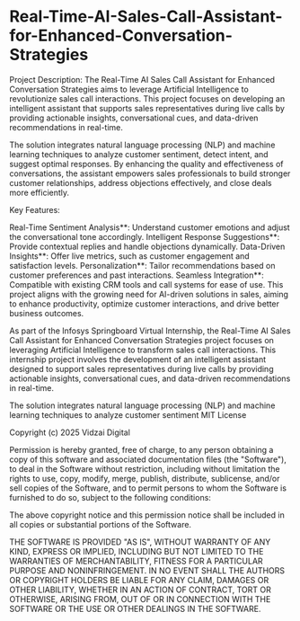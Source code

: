 # Real-Time-AI-Sales-Call-Assistant-for-Enhanced-Conversation-Strategies

Project Description:
The Real-Time AI Sales Call Assistant for Enhanced Conversation Strategies aims to leverage Artificial Intelligence to revolutionize sales call interactions. This project focuses on developing an intelligent assistant that supports sales representatives during live calls by providing actionable insights, conversational cues, and data-driven recommendations in real-time.

The solution integrates natural language processing (NLP) and machine learning techniques to analyze customer sentiment, detect intent, and suggest optimal responses. By enhancing the quality and effectiveness of conversations, the assistant empowers sales professionals to build stronger customer relationships, address objections effectively, and close deals more efficiently.

Key Features:

Real-Time Sentiment Analysis**: Understand customer emotions and adjust the conversational tone accordingly.
Intelligent Response Suggestions**: Provide contextual replies and handle objections dynamically.
Data-Driven Insights**: Offer live metrics, such as customer engagement and satisfaction levels.
Personalization**: Tailor recommendations based on customer preferences and past interactions.
Seamless Integration**: Compatible with existing CRM tools and call systems for ease of use.
This project aligns with the growing need for AI-driven solutions in sales, aiming to enhance productivity, optimize customer interactions, and drive better business outcomes.

As part of the Infosys Springboard Virtual Internship, the Real-Time AI Sales Call Assistant for Enhanced Conversation Strategies project focuses on leveraging Artificial Intelligence to transform sales call interactions. This internship project involves the development of an intelligent assistant designed to support sales representatives during live calls by providing actionable insights, conversational cues, and data-driven recommendations in real-time.

The solution integrates natural language processing (NLP) and machine learning techniques to analyze customer sentiment MIT License

Copyright (c) 2025 Vidzai Digital

Permission is hereby granted, free of charge, to any person obtaining a copy of this software and associated documentation files (the "Software"), to deal in the Software without restriction, including without limitation the rights to use, copy, modify, merge, publish, distribute, sublicense, and/or sell copies of the Software, and to permit persons to whom the Software is furnished to do so, subject to the following conditions:

The above copyright notice and this permission notice shall be included in all copies or substantial portions of the Software.

THE SOFTWARE IS PROVIDED "AS IS", WITHOUT WARRANTY OF ANY KIND, EXPRESS OR IMPLIED, INCLUDING BUT NOT LIMITED TO THE WARRANTIES OF MERCHANTABILITY, FITNESS FOR A PARTICULAR PURPOSE AND NONINFRINGEMENT. IN NO EVENT SHALL THE AUTHORS OR COPYRIGHT HOLDERS BE LIABLE FOR ANY CLAIM, DAMAGES OR OTHER LIABILITY, WHETHER IN AN ACTION OF CONTRACT, TORT OR OTHERWISE, ARISING FROM, OUT OF OR IN CONNECTION WITH THE SOFTWARE OR THE USE OR OTHER DEALINGS IN THE SOFTWARE.
